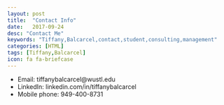 ```yaml
---
layout: post
title:  "Contact Info"
date:   2017-09-24
desc: "Contact Me"
keywords: "Tiffany,Balcarcel,contact,student,consulting,management"
categories: [HTML]
tags: [Tiffany,Balcarcel]
icon: fa fa-briefcase
---
```


<body>
<ul>
<li>Email: tiffanybalcarcel@wustl.edu</li>
<li>LinkedIn: <a>linkedin.com/in/tiffanybalcarcel<tiffanybalcarcel</a></li>
<li>Mobile phone: 949-400-8731</li>
</ul>
</body>
